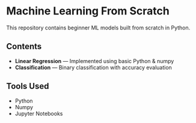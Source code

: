 # Machine Learning From Scratch

This repository contains beginner ML models built from scratch in Python.

##  Contents

- **Linear Regression** — Implemented using basic Python & numpy
- **Classification** — Binary classification with accuracy evaluation

##  Tools Used
- Python
- Numpy
- Jupyter Notebooks
